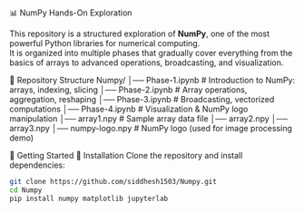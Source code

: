 📊 NumPy Hands-On Exploration

This repository is a structured exploration of **NumPy**, one of the most powerful Python libraries for numerical computing.  
It is organized into multiple phases that gradually cover everything from the basics of arrays to advanced operations, broadcasting, and visualization.

📂 Repository Structure
Numpy/
│── Phase-1.ipynb # Introduction to NumPy: arrays, indexing, slicing
│── Phase-2.ipynb # Array operations, aggregation, reshaping
│── Phase-3.ipynb # Broadcasting, vectorized computations
│── Phase-4.ipynb # Visualization & NumPy logo manipulation
│── array1.npy # Sample array data file
│── array2.npy
│── array3.npy
│── numpy-logo.npy # NumPy logo (used for image processing demo)

🚀 Getting Started
🔧 Installation
Clone the repository and install dependencies:
```bash
git clone https://github.com/siddhesh1503/Numpy.git
cd Numpy
pip install numpy matplotlib jupyterlab



